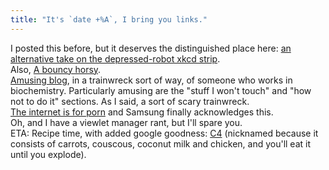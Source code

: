 ```yaml
---
title: "It's `date +%A`, I bring you links."
---
```


<p>I posted this before, but it deserves the distinguished place here: <a href="http://imgs.xkcd.com/blag/spirit_rewrite_unknown_author.png">an alternative take on the depressed-robot xkcd strip</a>.
<br/>
Also, <a href="http://senorgif.com/2010/10/19/funny-gifs-yoga-balls-arent-for-everyone/">A bouncy horsy</a>.
<br/>
<a href="http://pipeline.corante.com/archives/how_not_to_do_it/">Amusing blog</a>, in a trainwreck sort of way, of someone who works in biochemistry. Particularly amusing are the "stuff I won't touch" and "how not to do it" sections. As I said, a sort of scary trainwreck.
<br/>
<a href="http://www.intomobile.com/2010/10/12/samsung-galaxy-tab-features-dedicated-porn-button/">The internet is for porn</a> and Samsung finally acknowledges this.
<br/>
Oh, and I have a viewlet manager rant, but I'll spare you.
<br/>
ETA: Recipe time, with added google goodness: <a href="http://translate.google.de/translate?js=n&prev=_t&hl=en&ie=UTF-8&layout=2&eotf=1&sl=de&tl=en&u=http%3A%2F%2Fwww.chefkoch.de%2Frezepte%2F736161176209145%2FCouscous-Auflauf.html">C4</a> (nicknamed because it consists of carrots, couscous, coconut milk and chicken, and you'll eat it until you explode).</p>
